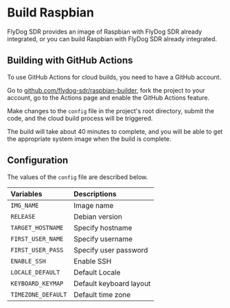 # Build Raspbian

FlyDog SDR provides an image of Raspbian with FlyDog SDR already integrated, or you can build Raspbian with FlyDog SDR already integrated.

## Building with GitHub Actions

To use GitHub Actions for cloud builds, you need to have a GitHub account.

Go to [github.com/flydog-sdr/raspbian-builder](https://github.com/flydog-sdr/raspbian-builder), fork the project to your account, go to the Actions page and enable the GitHub Actions feature.

Make changes to the `config` file in the project's root directory, submit the code, and the cloud build process will be triggered.

The build will take about 40 minutes to complete, and you will be able to get the appropriate system image when the build is complete.

## Configuration

The values of the `config` file are described below.

| Variables | Descriptions |
| :--- | :--- |
| `IMG_NAME` | Image name |
| `RELEASE` | Debian version |
| `TARGET_HOSTNAME` | Specify hostname |
| `FIRST_USER_NAME` | Specify username |
| `FIRST_USER_PASS` | Specify user password |
| `ENABLE_SSH` | Enable SSH |
| `LOCALE_DEFAULT` | Default Locale |
| `KEYBOARD_KEYMAP` | Default keyboard layout |
| `TIMEZONE_DEFAULT` | Default time zone |








